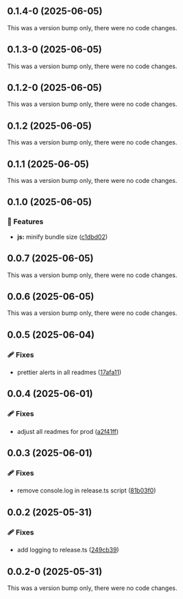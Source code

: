 ## 0.1.4-0 (2025-06-05)

This was a version bump only, there were no code changes.

## 0.1.3-0 (2025-06-05)

This was a version bump only, there were no code changes.

## 0.1.2-0 (2025-06-05)

This was a version bump only, there were no code changes.

## 0.1.2 (2025-06-05)

This was a version bump only, there were no code changes.

## 0.1.1 (2025-06-05)

This was a version bump only, there were no code changes.

## 0.1.0 (2025-06-05)

### 🚀 Features

- **js:** minify bundle size ([c1dbd02](https://github.com/samuelreichor/query-api/commit/c1dbd02))

## 0.0.7 (2025-06-05)

This was a version bump only, there were no code changes.

## 0.0.6 (2025-06-05)

This was a version bump only, there were no code changes.

## 0.0.5 (2025-06-04)

### 🩹 Fixes

- prettier alerts in all readmes
  ([17afa11](https://github.com/samuelreichor/query-api/commit/17afa11))

## 0.0.4 (2025-06-01)

### 🩹 Fixes

- adjust all readmes for prod ([a2f41ff](https://github.com/samuelreichor/query-api/commit/a2f41ff))

## 0.0.3 (2025-06-01)

### 🩹 Fixes

- remove console.log in release.ts script
  ([81b03f0](https://github.com/samuelreichor/query-api/commit/81b03f0))

## 0.0.2 (2025-05-31)

### 🩹 Fixes

- add logging to release.ts ([249cb39](https://github.com/samuelreichor/query-api/commit/249cb39))

## 0.0.2-0 (2025-05-31)

This was a version bump only, there were no code changes.
